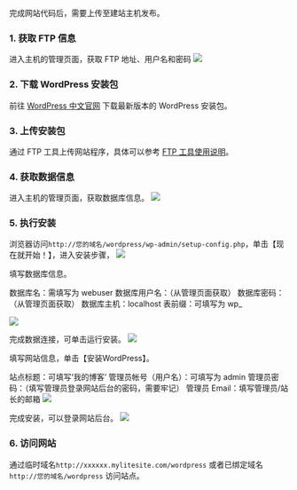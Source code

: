 完成网站代码后，需要上传至建站主机发布。

### 1.	获取 FTP 信息
进入主机的管理页面，获取 FTP 地址、用户名和密码
![](https://mc.qcloudimg.com/static/img/44989bcf85458672bb503e76d334e92d/ftp.png)

### 2. 下载 WordPress 安装包
前往 [WordPress 中文官网](https://cn.wordpress.org/) 下载最新版本的 WordPress 安装包。

### 3.	上传安装包
通过 FTP 工具上传网站程序，具体可以参考 [FTP 工具使用说明](https://cloud.tencent.com/document/product/615/11181)。

### 4. 获取数据信息
进入主机的管理页面，获取数据库信息。
![](https://mc.qcloudimg.com/static/img/c7fa30c75349f24270cf1493943373b1/image.png)

### 5. 执行安装
浏览器访问`http://您的域名/wordpress/wp-admin/setup-config.php`，单击【现在就开始！】，进入安装步骤，
![](https://mc.qcloudimg.com/static/img/82428f6e9f68ed89373eb8e2f364b66c/1.png)

填写数据库信息。

数据库名：需填写为 webuser
数据库用户名：（从管理页面获取）
数据库密码：（从管理页面获取）
数据库主机：localhost
表前缀：可填写为 wp_

![](https://mc.qcloudimg.com/static/img/2ff2cdf395e25449aede1bce9d75ba85/2.png)

完成数据连接，可单击运行安装。
![](https://mc.qcloudimg.com/static/img/4a2d132befb79ad15ee4bc2fb5f4dca1/3.png)

填写网站信息，单击【安装WordPress】。

站点标题：可填写‘我的博客’
管理员帐号（用户名）：可填写为 admin
管理员密码：（填写管理员登录网站后台的密码，需要牢记）
管理员 Email：填写管理员/站长的邮箱
![](https://mc.qcloudimg.com/static/img/47f73a3cacb5ba14d901ae9fd1c1bdb7/4.png)

完成安装，可以登录网站后台。
![](https://mc.qcloudimg.com/static/img/d0dc0d2b5d8fd5f1027b0e28374050f5/5.png)

### 6. 访问网站
通过临时域名`http://xxxxxx.mylitesite.com/wordpress` 或者已绑定域名 `http://您的域名/wordpress` 访问站点。

